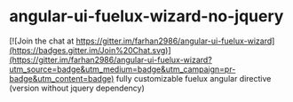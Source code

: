 # angular-ui-fuelux-wizard-no-jquery

[![Join the chat at https://gitter.im/farhan2986/angular-ui-fuelux-wizard](https://badges.gitter.im/Join%20Chat.svg)](https://gitter.im/farhan2986/angular-ui-fuelux-wizard?utm_source=badge&utm_medium=badge&utm_campaign=pr-badge&utm_content=badge)
fully customizable fuelux angular directive (version without jquery dependency)
